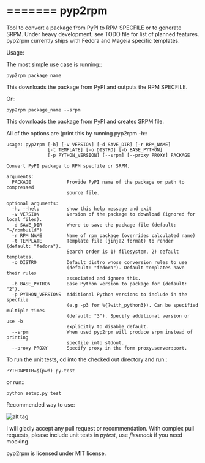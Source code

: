 

=======
pyp2rpm
=======
Tool to convert a package from PyPI to RPM SPECFILE or to generate SRPM.
Under heavy development, see TODO file for list of planned features.
pyp2rpm currently ships with Fedora and Mageia specific templates.

Usage:

The most simple use case is running::

    pyp2rpm package_name

This downloads the package from PyPI and outputs the RPM SPECFILE.

Or::

    pyp2rpm package_name --srpm

This downloads the package from PyPI and creates SRPM file.

All of the options are (print this by running pyp2rpm -h::

    usage: pyp2rpm [-h] [-v VERSION] [-d SAVE_DIR] [-r RPM_NAME] 
                   [-t TEMPLATE] [-o DISTRO] [-b BASE_PYTHON] 
                   [-p PYTHON_VERSION] [--srpm] [--proxy PROXY] PACKAGE

    Convert PyPI package to RPM specfile or SRPM.

    arguments:
      PACKAGE             Provide PyPI name of the package or path to compressed 
                          source file.

    optional arguments:
      -h, --help          show this help message and exit
      -v VERSION          Version of the package to download (ignored for local files).
      -d SAVE_DIR         Where to save the package file (default: "~/rpmbuild")
      -r RPM_NAME         Name of rpm package (overrides calculated name)
      -t TEMPLATE         Template file (jinja2 format) to render (default: "fedora"). 
                          Search order is 1) filesystem, 2) default templates.
      -o DISTRO           Default distro whose conversion rules to use 
                          (default: "fedora"). Default templates have their rules 
                          associated and ignore this.
      -b BASE_PYTHON      Base Python version to package for (default: "2").
      -p PYTHON_VERSIONS  Additional Python versions to include in the specfile 
                          (e.g -p3 for %{?with_python3}). Can be specified multiple times
                          (default: "3"). Specify additional version or use -b
                          explicitly to disable default. 
      --srpm              When used pyp2rpm will produce srpm instead of printing 
                          specfile into stdout.
      --proxy PROXY       Specify proxy in the form proxy.server:port.


To run the unit tests, cd into the checked out directory and run::

    PYTHONPATH=$(pwd) py.test

or run::

    python setup.py test
    
Recommended way to use:

![alt tag](https://mcyprian.fedorapeople.org/pyp2rpm_guide.gif 
"Record of pyp2rpm usage")


I will gladly accept any pull request or recommendation.
With complex pull requests, please include unit tests in *pytest*, use *flexmock* if you need mocking.

pyp2rpm is licensed under MIT license.

